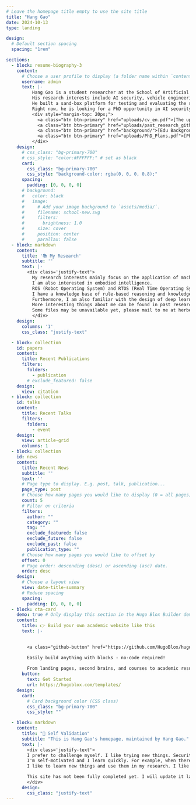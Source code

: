 ```yaml
---
# Leave the homepage title empty to use the site title
title: "Hang Gao"
date: 2024-10-13
type: landing

design:
  # Default section spacing
  spacing: "1rem"

sections:
  - block: resume-biography-3
    content:  
      # Choose a user profile to display (a folder name within `content/authors/`)
      username: admin
      text: |-
          Hang Gao is a student researcher at the School of Artificial Intelligence, Jilin University. 
          His research interests include AI security, vehicle engineering, and mechanical engineering. 
          He built a sand-box platform for testing and evaluating the security of autonomous driving systems. 
          Right now, he is looking for a PhD opportunity in AI security.
          <div style="margin-top: 20px;">
            <a class="btn btn-primary" href="uploads/cv_en.pdf">[The updated CV]</a>
            <a class="btn btn-primary" href="uploads/past_research_github.pdf">[Past Researches]</a>
            <a class="btn btn-primary" href="background/">[Edu Background]</a>
            <a class="btn btn-primary" href="uploads/PhD_Plans.pdf">[PhD Plans]</a>
          </div>
    design:
      # css_class: "bg-primary-700"
      # css_style: "color:#FFFFFF;" # set as black
      card:
        css_class: "bg-primary-700"
        css_style: "background-color: rgba(0, 0, 0, 0.8);"
      spacing:
        padding: [0, 0, 0, 0]
      # background:
      #   color: black
      #   image:
      #     # Add your image background to `assets/media/`.
      #     filename: school-new.svg
      #     filters:
      #       brightness: 1.0
      #     size: cover
      #     position: center
      #     parallax: false
  - block: markdown
    content:
      title: '📚 My Research'
      subtitle: '' 
      text: |-
        <div class='justify-text'>
          My research interests mainly focus on the application of machine learning and deep learning in the field of vehicle engineering. 
          I am also interested in embodied intelligence. 
          ROS (Robot Operating System) and RTOS (Real Time Operating System) are closely related to my past research and I have a solid foundation in these areas.
          I have a knowledge base of rule-based reasoning and knowledge representation in controlling, like classic PID, and modern-control like MPC, Robust control, RL.
          Furthermore, I am also familiar with the design of deep learning models. 
          More interesting things about me can be found in past researches, education background, and future plans.
          Some files may be unavailable yet, please mail to me at herbert_gao@outlook.com if you are interested.
          </div>
    design:
      columns: '1'
      css_class: "justify-text"

  - block: collection
    id: papers
    content:
      title: Recent Publications
      filters:
        folders:
          - publication
        # exclude_featured: false
    design:
      view: citation
  - block: collection
    id: talks
    content:
      title: Recent Talks
      filters:
        folders:
          - event
    design:
      view: article-grid
      columns: 1
  - block: collection
    id: news
    content:
      title: Recent News
      subtitle: ''
      text: ''
      # Page type to display. E.g. post, talk, publication...
      page_type: post
      # Choose how many pages you would like to display (0 = all pages)
      count: 5
      # Filter on criteria
      filters:
        author: ""
        category: ""
        tag: ""
        exclude_featured: false
        exclude_future: false
        exclude_past: false
        publication_type: ""
      # Choose how many pages you would like to offset by
      offset: 0
      # Page order: descending (desc) or ascending (asc) date.
      order: desc
    design:
      # Choose a layout view
      view: date-title-summary
      # Reduce spacing
      spacing:
        padding: [0, 0, 0, 0]
  - block: cta-card
    demo: true # Only display this section in the Hugo Blox Builder demo site
    content:
      title: 👉 Build your own academic website like this
      text: |-
        

        <a class="github-button" href="https://github.com/HugoBlox/hugo-blox-builder" data-color-scheme="no-preference: light; light: light; dark: dark;" data-icon="octicon-star" data-size="large" data-show-count="true" aria-label="Star HugoBlox/hugo-blox-builder on GitHub">Star</a>

        Easily build anything with blocks - no-code required!
        
        From landing pages, second brains, and courses to academic resumés, conferences, and tech blogs.
      button:
        text: Get Started
        url: https://hugoblox.com/templates/
    design:
      card:
        # Card background color (CSS class)
        css_class: "bg-primary-700"
        css_style: ""

  - block: markdown
    content:
      title: "👋 Self Validation"
      subtitle: "This is Hang Gao's homepage, maintained by Hang Gao."
      text: |-
        <div class='justify-text'>
        I prefer to challenge myself. I like trying new things. Security will be the next big thing with AI. I've been learning about it since 2020 and I want to make a difference. 
        I'm self-motivated and I learn quickly. For example, when there are needs for ROS, I learn about it and write a document for others to learn from. 
        I like to learn new things and use them in my research. I like sports and music. Books are good for solving problems. AI can help us searching in the limited time.

        This site has not been fully completed yet. I will update it later.
        </div>
      design:
        css_class: "justify-text"
---
```

